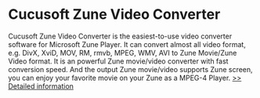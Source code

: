 # Cucusoft Zune Video Converter
Cucusoft Zune Video Converter is the easiest-to-use video converter software for Microsoft Zune Player. It can convert almost all video format, e.g. DivX, XviD, MOV, RM, rmvb, MPEG, WMV, AVI to Zune Movie/Zune Video format. It is an powerful Zune movie/video converter with fast conversion speed. And the output Zune movie/video supports Zune screen, you can enjoy your favorite movie on your Zune as a MPEG-4 Player.
[>> Detailed information](https://secure.shareit.com/shareit/product.html?productid=300119669&affiliateid=200057808)